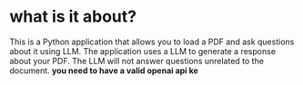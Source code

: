 # what is it about?
This is a Python application that allows you to load a PDF and ask questions about it using LLM. 
The application uses a LLM to generate a response about your PDF. The LLM will not answer questions unrelated to the document.
**you need to have a valid openai api ke**
